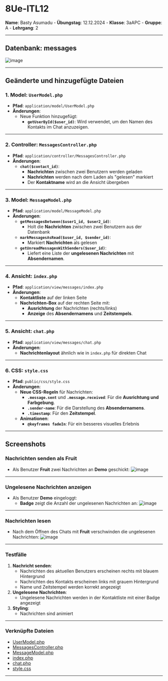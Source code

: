 # 8Ue-ITL12
**Name**: Basty Asumadu - **Übungstag**: 12.12.2024 - **Klasse**: 3aAPC - **Gruppe**: A - **Lehrgang**: 2

---

## **Datenbank: messages**
![image](https://github.com/user-attachments/assets/2dfdb90a-6bd5-48cb-ac02-5be6751f6cca)

---

## **Geänderte und hinzugefügte Dateien**

### 1. **Model: `UserModel.php`**
- **Pfad**: `application/model/UserModel.php`
- **Änderungen**:
  - Neue Funktion hinzugefügt:
    - **`getUserById($user_id)`**: Wird verwendet, um den Namen des Kontakts im Chat anzuzeigen.

---

### 2. **Controller: `MessagesController.php`**
- **Pfad**: `application/controller/MessagesController.php`
- **Änderungen**:
  - **`chat($contact_id)`**:
    - **Nachrichten** zwischen zwei Benutzern werden geladen
    - **Nachrichten** werden nach dem Laden als "gelesen" markiert
    - Der **Kontaktname** wird an die Ansicht übergeben

---

### 3. **Model: `MessageModel.php`**
- **Pfad**: `application/model/MessageModel.php`
- **Änderungen**:
  - **`getMessagesBetween($user1_id, $user2_id)`**:
    - Holt die **Nachrichten** zwischen zwei Benutzern aus der Datenbank
  - **`markMessagesAsRead($user_id, $sender_id)`**:
    - Markiert **Nachrichten** als gelesen
  - **`getUnreadMessagesWithSenders($user_id)`**:
    - Liefert eine Liste der **ungelesenen Nachrichten** mit **Absendernamen**.

---

### 4. **Ansicht: `index.php`**
- **Pfad**: `application/view/messages/index.php`
- **Änderungen**:
  - **Kontaktliste** auf der linken Seite
  - **Nachrichten-Box** auf der rechten Seite mit:
    - **Ausrichtung** der Nachrichten (rechts/links)
    - **Anzeige** des **Absendernamens** und **Zeitstempels**.

---

### 5. **Ansicht: `chat.php`**
- **Pfad**: `application/view/messages/chat.php`
- **Änderungen**:
  - **Nachrichtenlayout** ähnlich wie in `index.php` für direkten Chat

---

### 6. **CSS: `style.css`**
- **Pfad**: `public/css/style.css`
- **Änderungen**:
  - **Neue CSS-Regeln** für Nachrichten:
    - **`.message.sent`** und **`.message.received`**: Für die **Ausrichtung und Farbgebung**.
    - **`.sender-name`**: Für die Darstellung des **Absendernamens**.
    - **`.timestamp`**: Für den **Zeitstempel**.
  - **Animationen**:
    - **`@keyframes fadeIn`**: Für ein besseres visuelles Erlebnis

---

## **Screenshots**

### **Nachrichten senden als Fruit**
- Als Benutzer **Fruit** zwei Nachrichten an **Demo** geschickt:
![image](https://github.com/user-attachments/assets/e21a6ad3-decb-4cae-958f-48e6dc2dc741)

---

### **Ungelesene Nachrichten anzeigen**
- Als Benutzer **Demo** eingeloggt:  
  - **Badge** zeigt die Anzahl der ungelesenen Nachrichten an:
![image](https://github.com/user-attachments/assets/c0f6d2fe-793e-49e0-bd7b-89f1b1058157)

---

### **Nachrichten lesen**
- Nach dem Öffnen des Chats mit **Fruit** verschwinden die ungelesenen Nachrichten:
![image](https://github.com/user-attachments/assets/e4986902-c8ac-4c91-a6c3-2965650235fa)

---

### **Testfälle**
1. **Nachricht senden**:
   - Nachrichten des aktuellen Benutzers erscheinen rechts mit blauem Hintergrund
   - Nachrichten des Kontakts erscheinen links mit grauem Hintergrund
   - Name und Zeitstempel werden korrekt angezeigt
2. **Ungelesene Nachrichten**:
   - Ungelesene Nachrichten werden in der Kontaktliste mit einer Badge angezeigt
3. **Styling**:
   - Nachrichten sind animiert

---

### **Verknüpfte Dateien**
- [UserModel.php](model/UserModel.php)
- [MessagesController.php](controller/MessagesController.php)
- [MessageModel.php](model/MessageModel.php)
- [index.php](messages/index.php)
- [chat.php](messages/chat.php)
- [style.css](css/style.css)

---
